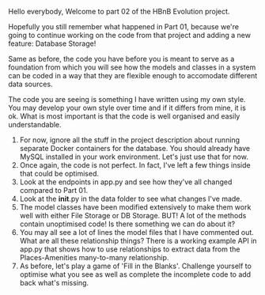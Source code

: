 Hello everybody, Welcome to part 02 of the HBnB Evolution project.

Hopefully you still remember what happened in Part 01, because we're going to continue working on the code from that project and adding a new feature: Database Storage!

Same as before, the code you have before you is meant to serve as a foundation from which you will see how the models and classes in a system can be coded in a way that they are flexible enough to accomodate different data sources.

The code you are seeing is something I have written using my own style. You may develop your own style over time and if it differs from mine, it is ok. What is most important is that the code is well organised and easily understandable.

1. For now, ignore all the stuff in the project description about running separate Docker containers for the database. You should already have MySQL installed in your work environment. Let's just use that for now.
2. Once again, the code is not perfect. In fact, I've left a few things inside that could be optimised.
3. Look at the endpoints in app.py and see how they've all changed compared to Part 01.
4. Look at the __init__.py in the data folder to see what changes I've made.
5. The model classes have been modified extensively to make them work well with either File Storage or DB Storage. BUT! A lot of the methods contain unoptimised code! Is there something we can do about it?
6. You may all see a lot of lines the model files that I have commented out. What are all these relationship things? There is a working example API in app.py that shows how to use relationships to extract data from the Places-Amenities many-to-many relationship.
7. As before, let's play a game of 'Fill in the Blanks'. Challenge yourself to optimise what you see as well as complete the incomplete code to add back what's missing.
